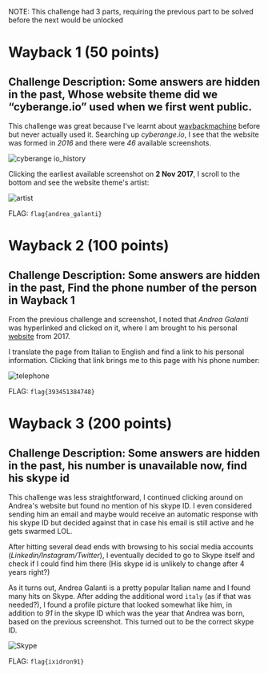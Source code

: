NOTE: This challenge had 3 parts, requiring the previous part to be solved before the next would be unlocked 

# Wayback 1 (50 points)

## Challenge Description: Some answers are hidden in the past, Whose website theme did we “cyberange.io” used when we first went public.

This challenge was great because I've learnt about [waybackmachine](https://archive.org/web/) before but never actually used it. Searching up *cyberange.io*, I see that the website was formed in *2016* and there were *46* available screenshots.

![cyberange io_history](https://user-images.githubusercontent.com/71312079/152742347-ff467a64-dadc-4019-9d26-849c4ee3afcd.png)

 Clicking the earliest available screenshot on **2 Nov 2017**, I scroll to the bottom and see the website theme's artist:

![artist](https://user-images.githubusercontent.com/71312079/152742334-9662c285-d006-471c-8284-ff1f55996d86.png)

FLAG: `flag{andrea_galanti}`



# Wayback 2 (100 points)

## Challenge Description: Some answers are hidden in the past, Find the phone number of the person in Wayback 1

From the previous challenge and screenshot, I noted that *Andrea Galanti* was hyperlinked and clicked on it, where I am brought to his personal [website](http://www.andreagalanti.it/) from 2017.

I translate the page from Italian to English and find a link to his personal information. Clicking that link brings me to this page with his phone number:

![telephone](https://user-images.githubusercontent.com/71312079/152742356-517c6b1b-056e-4915-a900-47e6fcd7942f.png)

FLAG: `flag{393451384748}`

# Wayback 3 (200 points)

## Challenge Description: Some answers are hidden in the past, his number is unavailable now, find his skype id

This challenge was less straightforward, I continued clicking around on Andrea's website but found no mention of his skype ID. I even considered sending him an email and maybe would receive an automatic response with his skype ID but decided against that in case his email is still active and he gets swarmed LOL. 

After hitting several dead ends with browsing to his social media accounts (*Linkedin/Instagram/Twitter*), I eventually decided to go to Skype itself and check if I could find him there (His skype id is unlikely to change after 4 years right?)

As it turns out, Andrea Galanti is a pretty popular Italian name and I found many hits on Skype. After adding the additional word `italy` (as if that was needed?), I found a profile picture that looked somewhat like him, in addition to *91* in the skype ID which was the year that Andrea was born, based on the previous screenshot. This turned out to be the correct skype ID.

![Skype](https://user-images.githubusercontent.com/71312079/152742350-c27ebd64-264a-439d-8056-0bc6684bded0.png)


FLAG: `flag{ixidron91}`



